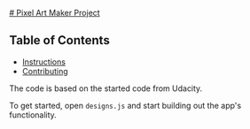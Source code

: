 <a href="http://qingdongcheng.byethost4.com/pixelartmaker.html"># Pixel Art Maker Project</a>

## Table of Contents

* [Instructions](#instructions)
* [Contributing](#contributing)

The code is based on the started code from Udacity.

To get started, open `designs.js` and start building out the app's functionality.


